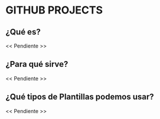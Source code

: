 # GITHUB PROJECTS
## ¿Qué es?

<< Pendiente >>

## ¿Para qué sirve?

<< Pendiente >>

## ¿Qué tipos de Plantillas podemos usar?

<< Pendiente >>
